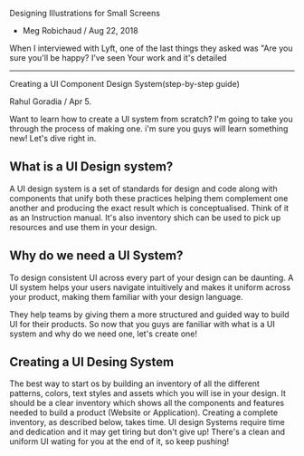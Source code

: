 Designing Illustrations for Small Screens

- Meg Robichaud / Aug 22, 2018



When I interviewed with Lyft, one of the last things they asked was "Are you sure you'll be happy? I've seen  Your work and it's detailed 

----------

Creating a UI Component Design System(step-by-step guide)

Rahul Goradia / Apr 5.



Want to learn how to create a UI system from scratch? I'm going to take you through the process of making one. i'm sure you guys will learn something new! Let's dive right in.



## What is a UI Design system?

A UI design system is a set of standards for design and code along with components that unify both these practices helping them complement one another and producing the exact result which is conceptualised. Think of it as an Instruction manual. It's also inventory shich can be used to pick up resources and use them in your design.



## Why do we need a UI System?

To design consistent UI across every part of your design can be daunting. A UI system helps your users navigate intuitively and makes it uniform across your product, making them familiar with your design language. 

They help teams by giving them a more structured and guided way to build UI for their products. So now that you guys are faniliar with what is a UI system and why do we need one, let's create one!



## Creating a UI Desing System

The best way to start os by building an inventory of all the different patterns, colors, text styles and assets which you will ise in your design. It should be a clear inventory which shows all the components and features needed to build a product (Website or Application). Creating a complete inventory, as described below, takes time. UI design Systems require time and dedication and it may get tiring but don't give up! There's a clean and uniform UI wating for you at the end of it, so keep pushing!





